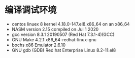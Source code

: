 # 编译调试环境 #
- centos linuex 8 kernel 4.18.0-147.el8.x86_64 on an x86_64
- NASM version 2.15 compiled on Jul 1 2020
- gcc version 8.3.1 20190507 (Red Hat 7.3.1-4)(GCC)
- GNU Make 4.2.1 x86_64-redhat-linux-gnu
- bochs x86 Emulator 2.6.10
- GNU gdb (GDB) Red hat Enterprise Linux 8.2-11.el8